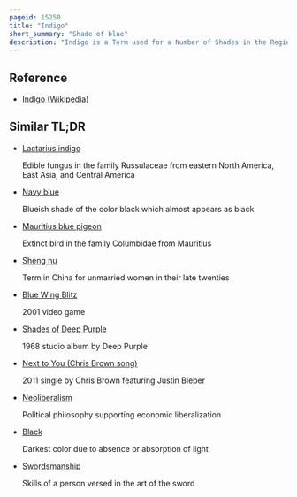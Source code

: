 ```yaml
---
pageid: 15250
title: "Indigo"
short_summary: "Shade of blue"
description: "Indigo is a Term used for a Number of Shades in the Region of Blue. The Word comes from the ancient Dye of the same Name. The Term 'indigo' can refer to the Color of the Dye, various Colors of fabric dyed with indigo Dye, a spectral Color, one of the seven Colors of the Rainbow, or a Region on the Color Wheel, and can include various Shades of Blue, ultramarine, and Green-Blue. Since the Web era the Term has also been used for various Purple and Violet Hues identified as Indigo according to Use of the Term Indigo in Html Web Pages Specifications."
---
```


## Reference

- [Indigo (Wikipedia)](https://en.wikipedia.org/?curid=15250)

## Similar TL;DR

- [Lactarius indigo](/tldr/en/lactarius-indigo)

  Edible fungus in the family Russulaceae from eastern North America, East Asia, and Central America

- [Navy blue](/tldr/en/navy-blue)

  Blueish shade of the color black which almost appears as black

- [Mauritius blue pigeon](/tldr/en/mauritius-blue-pigeon)

  Extinct bird in the family Columbidae from Mauritius

- [Sheng nu](/tldr/en/sheng-nu)

  Term in China for unmarried women in their late twenties

- [Blue Wing Blitz](/tldr/en/blue-wing-blitz)

  2001 video game

- [Shades of Deep Purple](/tldr/en/shades-of-deep-purple)

  1968 studio album by Deep Purple

- [Next to You (Chris Brown song)](/tldr/en/next-to-you-chris-brown-song)

  2011 single by Chris Brown featuring Justin Bieber

- [Neoliberalism](/tldr/en/neoliberalism)

  Political philosophy supporting economic liberalization

- [Black](/tldr/en/black)

  Darkest color due to absence or absorption of light

- [Swordsmanship](/tldr/en/swordsmanship)

  Skills of a person versed in the art of the sword
